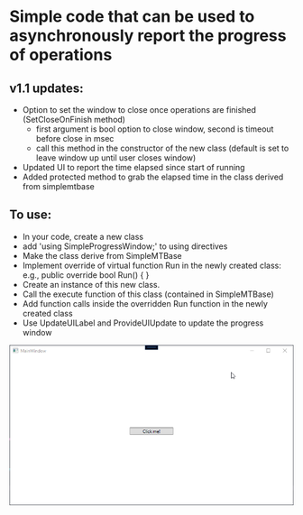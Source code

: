 # Simple code that can be used to asynchronously report the progress of operations

## v1.1 updates:
- Option to set the window to close once operations are finished (SetCloseOnFinish method)
    - first argument is bool option to close window, second is timeout before close in msec
    - call this method in the constructor of the new class (default is set to leave window up until user closes window)
- Updated UI to report the time elapsed since start of running
- Added protected method to grab the elapsed time in the class derived from simplemtbase


## To use:
- In your code, create a new class
- add 'using SimpleProgressWindow;' to using directives
- Make the class derive from SimpleMTBase
- Implement override of virtual function Run in the newly created class:
e.g.,
public override bool Run()
{
}
- Create an instance of this new class.
- Call the execute function of this class (contained in SimpleMTBase)
- Add function calls inside the overridden Run function in the newly created class
- Use UpdateUILabel and ProvideUIUpdate to update the progress window

![Alt text](/Documentation/SimpleProgressWindowDemoGIF.gif?raw=true)
